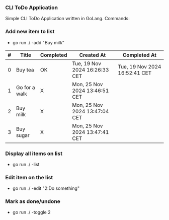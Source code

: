 ### CLI ToDo Application

Simple CLI ToDo Application written in GoLang. Commands:

### Add new item to list
- go run ./ -add "Buy milk" 

| #   | Title         | Completed | Created At                 | Completed At               |
|-----|---------------|-----------|----------------------------|----------------------------|
| 0   | Buy tea       | OK        | Tue, 19 Nov 2024 16:26:33 CET | Tue, 19 Nov 2024 16:52:41 CET |
| 1   | Go for a walk | X         | Mon, 25 Nov 2024 13:46:51 CET |                            |
| 2   | Buy milk      | X         | Mon, 25 Nov 2024 13:47:04 CET |                            |
| 3   | Buy sugar     | X         | Mon, 25 Nov 2024 13:47:41 CET |                            |

### Display all items on list
- go run ./ -list

### Edit item on the list
- go run ./ -edit "2:Do something"

### Mark as done/undone
- go run ./ -toggle 2 